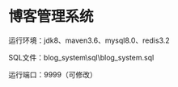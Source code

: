# 博客管理系统

运行环境：jdk8、maven3.6、mysql8.0、redis3.2

SQL文件：blog_system\sql\blog_system.sql

运行端口：9999（可修改）